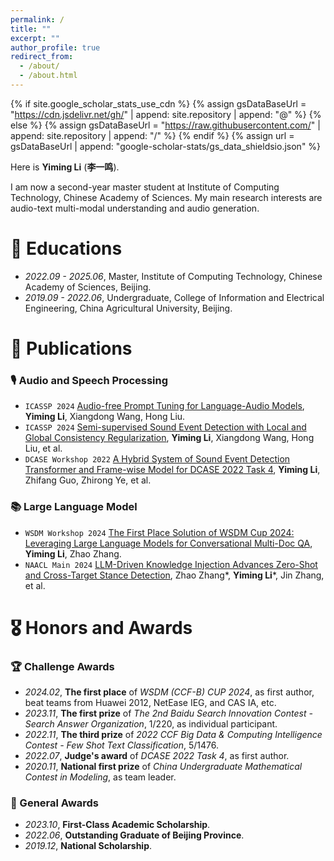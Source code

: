```yaml
---
permalink: /
title: ""
excerpt: ""
author_profile: true
redirect_from: 
  - /about/
  - /about.html
---
```


{% if site.google_scholar_stats_use_cdn %}
{% assign gsDataBaseUrl = "https://cdn.jsdelivr.net/gh/" | append: site.repository | append: "@" %}
{% else %}
{% assign gsDataBaseUrl = "https://raw.githubusercontent.com/" | append: site.repository | append: "/" %}
{% endif %}
{% assign url = gsDataBaseUrl | append: "google-scholar-stats/gs_data_shieldsio.json" %}

<span class='anchor' id='about-me'></span>

Here is **Yiming Li** (**李一鸣**).

I am now a second-year master student at Institute of Computing Technology, Chinese Academy of Sciences. My main research interests are audio-text multi-modal understanding and audio generation.


# 📖 Educations
- *2022.09 - 2025.06*, Master, Institute of Computing Technology, Chinese Academy of Sciences, Beijing. 
- *2019.09 - 2022.06*, Undergraduate, College of Information and Electrical Engineering, China Agricultural University, Beijing.

# 📝 Publications 
### 🎙 Audio and Speech Processing
- ``ICASSP 2024`` [Audio-free Prompt Tuning for Language-Audio Models](https://arxiv.org/abs/2309.08357), **Yiming Li**, Xiangdong Wang, Hong Liu.
- ``ICASSP 2024`` [Semi-supervised Sound Event Detection with Local and Global Consistency Regularization](https://arxiv.org/abs/2309.08355), **Yiming Li**, Xiangdong Wang, Hong Liu, et al.
- ``DCASE Workshop 2022`` [A Hybrid System of Sound Event Detection Transformer and Frame-wise Model for DCASE 2022 Task 4](https://arxiv.org/abs/2210.09529), **Yiming Li**, Zhifang Guo, Zhirong Ye, et al.

### 📚 Large Language Model
- ``WSDM Workshop 2024`` [The First Place Solution of WSDM Cup 2024: Leveraging Large Language Models for Conversational Multi-Doc QA](https://arxiv.org/abs/2402.18385), **Yiming Li**, Zhao Zhang.
- ``NAACL Main 2024`` [LLM-Driven Knowledge Injection Advances Zero-Shot and Cross-Target Stance Detection](https://aclanthology.org/2024.naacl-short.32/), Zhao Zhang\*, **Yiming Li**\*, Jin Zhang, et al.

# 🎖 Honors and Awards

### 🏆 Challenge Awards
- *2024.02*, **The first place** of *WSDM (CCF-B) CUP 2024*, as first author, beat teams from Huawei 2012, NetEase IEG, and CAS IA, etc.
- *2023.11*, **The first prize** of *The 2nd Baidu Search Innovation Contest - Search Answer Organization*, 1/220, as individual participant.
- *2022.11*, **The third prize** of *2022 CCF Big Data & Computing Intelligence Contest - Few Shot Text Classification*, 5/1476.
- *2022.07*, **Judge's award** of *DCASE 2022 Task 4*, as first author.
- *2020.11*, **National first prize** of *China Undergraduate Mathematical Contest in Modeling*, as team leader.
  
### 🌻 General Awards
- *2023.10*, **First-Class Academic Scholarship**.
- *2022.06*, **Outstanding Graduate of Beijing Province**.
- *2019.12*, **National Scholarship**.
